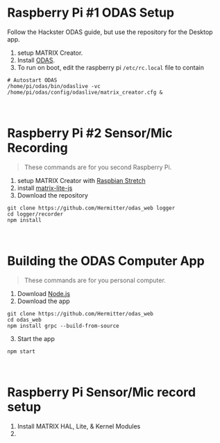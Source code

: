 # Raspberry Pi #1 ODAS Setup
Follow the Hackster ODAS guide, but use the repository for the Desktop app.
1. setup MATRIX Creator.
2. Install [ODAS](https://www.hackster.io/matrix-labs/direction-of-arrival-for-matrix-voice-creator-using-odas-b7a15b).
​
3. To run on boot, edit the raspberry pi `/etc/rc.local` file to contain
```
# Autostart ODAS
/home/pi/odas/bin/odaslive -vc /home/pi/odas/config/odaslive/matrix_creator.cfg &
```
​
# Raspberry Pi #2 Sensor/Mic Recording
> These commands are for you second Raspberry Pi.
1. setup MATRIX Creator with [Raspbian Stretch](https://downloads.raspberrypi.org/raspbian/images/raspbian-2019-04-09/)
2. install [matrix-lite-js](https://matrix-io.github.io/matrix-documentation/matrix-lite/getting-started/javascript/)
3. Download the repository
```
git clone https://github.com/Hermitter/odas_web logger
cd logger/recorder
npm install
```
​
# Building the ODAS Computer App
> These commands are for you personal computer.
1. Download [Node.js](https://nodejs.org/en/download/) 
​
2. Download the app
```
git clone https://github.com/Hermitter/odas_web
cd odas_web
npm install grpc --build-from-source
```

3. Start the app
```
npm start
```
​
# Raspberry Pi Sensor/Mic record setup
1. Install MATRIX HAL, Lite, & Kernel Modules
2.